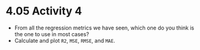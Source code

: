 # 4.05 Activity 4

- From all the regression metrics we have seen, which one do you think is the one to use in most cases?
- Calculate and plot `R2`, `MSE`, `RMSE`, and `MAE`.
